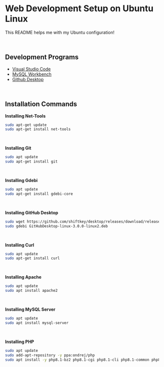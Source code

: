 # Web Development Setup on Ubuntu Linux

This README helps me with my Ubuntu configuration!

<br>

## Development Programs

- [Visual Studio Code](https://code.visualstudio.com/)
- [MySQL Workbench](https://dev.mysql.com/downloads/workbench/)
- [Github Desktop](https://desktop.github.com/)

<br>

## Installation Commands

**Installing Net-Tools**

```sh
sudo apt-get update
sudo apt-get install net-tools
```

<br>

**Installing Git**

```sh
sudo apt update
sudo apt-get install git
```

<br>

**Installing Gdebi**

```sh
sudo apt update
sudo apt-get install gdebi-core
```

<br>

**Installing GitHub Desktop**

```sh
sudo wget https://github.com/shiftkey/desktop/releases/download/release-3.0.0-linux2/GitHubDesktop-linux-3.0.0-linux2.deb
sudo gdebi GitHubDesktop-linux-3.0.0-linux2.deb
```

<br>

**Installing Curl**

```sh
sudo apt update
sudo apt-get install curl
```

<br>

**Installing Apache**

```sh
sudo apt update
sudo apt install apache2
```

<br>

**Installing MySQL Server**

```sh
sudo apt update
sudo apt install mysql-server
```

<br>

**Installing PHP**

```sh
sudo apt update
sudo add-apt-repository -y ppa:ondrej/php
sudo apt install -y php8.1-bz2 php8.1-cgi php8.1-cli php8.1-common php8.1-curl php8.1-dev php8.1-enchant php8.1-fpm php8.1-gd php8.1-gmp php8.1-imap php8.1-intl php8.1-ldap php8.1-mysql php8.1-odbc php8.1-opcache php8.1-pgsql php8.1-phpdbg php8.1-pspell php8.1-readline php8.1-sybase php8.1-tidy php8.1-xmlrpc php8.1-xsl php8.1-sqlite3 php8.1-mbstring php8.1-bcmath php8.1-soap php8.1-zip php8.1-xdebug php8.1-redis php8.1-igbinary php8.1-imagick
```

